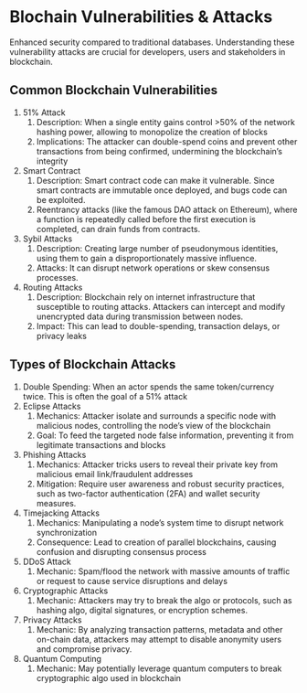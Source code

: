 # Blochain Vulnerabilities & Attacks
Enhanced security compared to traditional databases. Understanding these vulnerability attacks are crucial for developers, users and stakeholders in blockchain.

## Common Blockchain Vulnerabilities
<ol>
  <li>
    51% Attack
    <ol>
      <li>
        Description: When a single entity gains control >50% of the network hashing power, allowing to monopolize the creation of blocks 
      </li>
      <li>
        Implications: The attacker can double-spend coins and prevent other transactions from being confirmed, undermining the blockchain’s integrity 
      </li>
    </ol>
  </li>
  <li>
    Smart Contract
    <ol>
      <li>
        Description: Smart contract code can make it vulnerable. Since smart contracts are immutable once deployed, and bugs code can be exploited.
      </li>
      <li>
        Reentrancy attacks (like the famous DAO attack on Ethereum), where a function is repeatedly called before the first execution is completed, can drain funds from contracts. 
      </li>
    </ol>
  </li>
  <li>
    Sybil Attacks
    <ol>
      <li>
        Description: Creating large number of pseudonymous identities, using them to gain a disproportionately massive influence.
      </li>
      <li>
        Attacks: It can disrupt network operations or skew consensus processes. 
      </li>
    </ol>
  </li>
  <li>
    Routing Attacks
    <ol>
      <li>
        Description: Blockchain rely on internet infrastructure that susceptible to routing attacks. Attackers can intercept and modify unencrypted data during transmission between nodes.
      </li>
      <li>
        Impact: This can lead to double-spending, transaction delays, or privacy leaks 
      </li>
    </ol>
  </li>
</ol>

## Types of Blockchain Attacks
<ol>
  <li>
    Double Spending: When an actor spends the same token/currency twice. This is often the goal of a 51% attack
  </li>
  <li>
    Eclipse Attacks
    <ol>
      <li>
        Mechanics: Attacker isolate and surrounds a specific node with malicious nodes, controlling the node’s view of the blockchain
      </li>
      <li>
        Goal: To feed the targeted node false information, preventing it from legitimate transactions and blocks
      </li>
    </ol>
  </li>
  <li>
    Phishing Attacks
    <ol>
      <li>
        Mechanics: Attacker tricks users to reveal their private key from malicious email link/fraudulent addresses
      </li>
      <li>
        Mitigation: Require user awareness and robust security practices, such as two-factor authentication (2FA) and wallet security measures.
      </li>
    </ol>
  </li>
  <li>
    Timejacking Attacks
    <ol>
      <li>
        Mechanics: Manipulating a node’s system time to disrupt network synchronization
      </li>
      <li>
        Consequence: Lead to creation of parallel blockchains, causing confusion and disrupting consensus process 
      </li>
    </ol>
  </li>
  <li>
    DDoS Attack
    <ol>
      <li>
       Mechanic: Spam/flood the network with massive amounts of traffic or request to cause service disruptions and delays
      </li>
    </ol>
  </li>
  <li>
    Cryptographic Attacks
    <ol>
      <li>
        Mechanic: Attackers may try to break the algo or protocols, such as hashing algo, digital signatures, or encryption schemes.
      </li>
    </ol>
  </li>
  <li>
    Privacy Attacks
    <ol>
      <li>
        Mechanic: By analyzing transaction patterns, metadata and other on-chain data, attackers may attempt to disable anonymity users and compromise privacy.
      </li>
    </ol>
  </li>
  <li>
    Quantum Computing
    <ol>
      <li>
        Mechanic: May potentially leverage quantum computers to break cryptographic algo used in blockchain
      </li>
    </ol>
  </li>
</ol>

